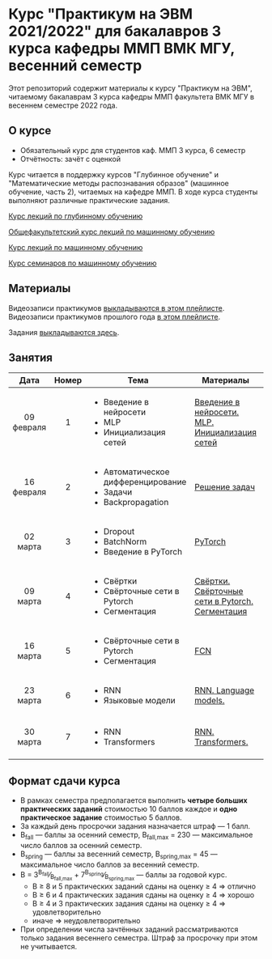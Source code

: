 # Курс "Практикум на ЭВМ 2021/2022" для бакалавров 3 курса кафедры ММП ВМК МГУ, весенний семестр

Этот репозиторий содержит материалы к курсу "Практикум на ЭВМ", читаемому бакалаврам 3 курса кафедры ММП факультета ВМК МГУ в весеннем семестре 2022 года.

## О курсе

* Обязательный курс для студентов каф. ММП 3 курса, 6 семестр
* Отчётность: зачёт с оценкой

Курс читается в поддержку курсов "Глубинное обучение" и "Математические методы распознавания образов" (машинное обучение, часть 2), читаемых на кафедре ММП. В ходе курса студенты выполняют различные практические задания.

[Курс лекций по глубинному обучению](https://github.com/Dyakonov/DL)


[Общефакультетский курс лекций по машинному обучению](https://github.com/MSU-ML-COURSE/ML-COURSE-21-22)

[Курс лекций по машинному обучению](http://www.machinelearning.ru/wiki/index.php?title=%D0%9C%D0%B0%D1%82%D0%B5%D0%BC%D0%B0%D1%82%D0%B8%D1%87%D0%B5%D1%81%D0%BA%D0%B8%D0%B5_%D0%BC%D0%B5%D1%82%D0%BE%D0%B4%D1%8B_%D1%80%D0%B0%D1%81%D0%BF%D0%BE%D0%B7%D0%BD%D0%B0%D0%B2%D0%B0%D0%BD%D0%B8%D1%8F_%D0%BE%D0%B1%D1%80%D0%B0%D0%B7%D0%BE%D0%B2_%28%D0%BA%D1%83%D1%80%D1%81_%D0%BB%D0%B5%D0%BA%D1%86%D0%B8%D0%B9%2C_%D0%92.%D0%92.%D0%9A%D0%B8%D1%82%D0%BE%D0%B2%29)

[Курс семинаров по машинному обучению](https://github.com/mmp-mmro-team/mmp_mmro_spring_2021)

## Материалы

Видеозаписи практикумов [выкладываются в этом плейлисте](https://youtube.com/playlist?list=PLVF5PzSHILHQVzBxACB3-UQr8BmhoDEIn).
Видеозаписи практикумов прошлого года [в этом плейлисте](https://www.youtube.com/playlist?list=PLVF5PzSHILHRH_HD4SzuaAz05eByyqYMl).

Задания [выкладываются здесь](https://github.com/mmp-practicum-team/mmp_practicum_spring_2022/tree/main/Tasks).


## Занятия

| Дата | Номер | Тема | Материалы | ДЗ |
| :---: | :---: | --- | --- | --- |
| 09 февраля  | 1  | <ul><li>Введение в нейросети</li><li>MLP</li><li>Инициализация сетей</li></ul> | [Введение в нейросети. MLP. Инициализация сетей](Seminars/Seminar%2001/Введение%20в%20нейросети.%20MLP.%20Инициализация%20сетей.ipynb) | ¯\\\_(ツ)\_/¯ |
| 16 февраля  | 2  | <ul><li>Автоматическое дифференцирование</li><li>Задачи</li><li>Backpropagation</li></ul> | [Решение задач](Seminars/Seminar%2002/tasks.pdf) | [Полносвязная нейронная сеть на numpy](Tasks/task1/lab_01.ipynb) |
| 02 марта  | 3  | <ul><li>Dropout</li><li>BatchNorm</li><li>Введение в PyTorch</li></ul> |  [PyTorch](Seminars/Seminar%2003)  | ¯\\\_(ツ)\_/¯ |
| 09 марта  | 4  | <ul><li>Свёртки</li><li>Свёрточные сети в Pytorch</li><li>Сегментация</li></ul> |  [Свёртки. Свёрточные сети в Pytorch. Сегментация](Seminars/Seminar%2004)  | ¯\\\_(ツ)\_/¯ |
| 16 марта  | 5  | <ul><li>Свёрточные сети в Pytorch</li><li>Сегментация</li></ul> |  [FCN](Seminars/Seminar%2005)  | [Сегментация изображений](Tasks/task2/lab_02.ipynb) |
| 23 марта  | 6  | <ul><li>RNN</li><li>Языковые модели</li></ul> |  [RNN. Language models.](Seminars/Seminar%2006)</li></ul>  | ¯\\\_(ツ)\_/¯ |
| 30 марта  | 7  | <ul><li>RNN</li><li>Transformers</li></ul> |  [RNN. Transformers.](Seminars/Seminar%2007)</li></ul>  | [RNN. Dropout in RNN. Language models.](Tasks/task3/lab_03.ipynb) |

## Формат сдачи курса

* В рамках семестра предполагается выполнить **четыре больших практических заданий** стоимостью 10 баллов каждое и **одно практическое задание** стоимостью 5 баллов.
* За каждый день просрочки задания назначается штраф — 1 балл.
* B<sub>fall</sub> — баллы за осенний семестр, B<sub>fall,max</sub> = 230 — максимальное число баллов за осенний семестр.
* B<sub>spring</sub> — баллы за весенний семестр, B<sub>spring,max</sub> = 45 — максимальное число баллов за весенний семестр.
* B = 3<sup>B<sub>fall</sub></sup>&frasl;<sub>B<sub>fall,max</sub></sub> + 7<sup>B<sub>spring</sub></sup>&frasl;<sub>B<sub>spring,max</sub></sub> — баллы за годовой курс.
    * B ≥ 8 и 5 практических заданий сданы на оценку ≥ 4 ⇒ отлично
    * B ≥ 6 и 4 практических задания сданы на оценку ≥ 4 ⇒ хорошо
    * B ≥ 4 и 3 практических задания сданы на оценку ≥ 4 ⇒ удовлетворительно
    * иначе ⇒ неудовлетворительно
​
* При определении числа зачтённых заданий рассматриваются только задания весеннего семестра. Штраф за просрочку при этом не учитывается.
